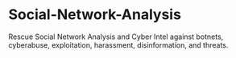# Social-Network-Analysis
Rescue Social Network Analysis and Cyber Intel against botnets, cyberabuse, exploitation, harassment, disinformation, and threats.
